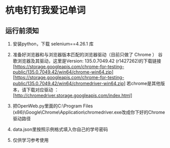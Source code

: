 # 杭电钉钉我爱记单词

## 运行前须知 
1. 安装python，下载 selenium==4.26.1 库
2. 准备好浏览器和与浏览器版本匹配的浏览器驱动（目前只做了 Chrome ）
谷歌浏览器及其驱动，这里是Version: 135.0.7049.42 (r1427262)的下载链接
[https://storage.googleapis.com/chrome-for-testing-public/135.0.7049.42/win64/chrome-win64.zip]
[https://storage.googleapis.com/chrome-for-testing-public/135.0.7049.42/win64/chromedriver-win64.zip]
若chrome是其他版本，请下载对应驱动 ：[http://chromedriver.storage.googleapis.com/index.html]

3. 把OpenWeb.py里面的C:\Program Files (x86)\Google\Chrome\Application\chromedriver.exe改成你下好的Chrome驱动路径
4. data.json里按照示例格式填入你自己的学号密码
5. 仅供学习参考使用